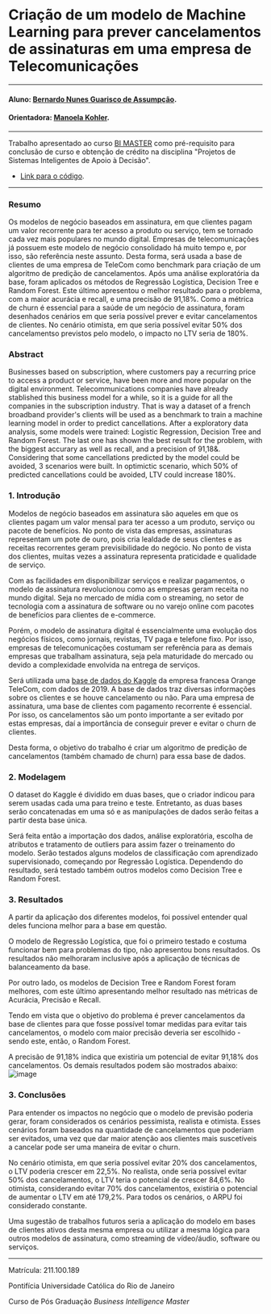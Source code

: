 # Criação de um modelo de Machine Learning para prever cancelamentos de assinaturas em uma empresa de Telecomunicações

---

#### Aluno: [Bernardo Nunes Guarisco de Assumpção](https://github.com/guariscobe).
#### Orientadora: [Manoela Kohler](https://github.com/manoelakohler).

---

Trabalho apresentado ao curso [BI MASTER](https://ica.puc-rio.ai/bi-master) como pré-requisito para conclusão de curso e obtenção de crédito na disciplina "Projetos de Sistemas Inteligentes de Apoio à Decisão".

- [Link para o código]([https://github.com/link_do_repositorio](https://github.com/guariscobe/TelecomChurn/blob/main/Cria%C3%A7%C3%A3o_de_um_modelo_de_Machine_Learning_para_prever_cancelamentos_de_assinaturas_em_uma_empresa_de_Telecomunica%C3%A7%C3%B5es.ipynb)).

---

### Resumo

Os modelos de negócio baseados em assinatura, em que clientes pagam um valor recorrente para ter acesso a produto ou serviço, tem se tornado cada vez mais populares no mundo digital. Empresas de telecomunicações já possuem este modelo de negócio consolidado há muito tempo e, por isso, são referência neste assunto. Desta forma, será usada a base de clientes de uma empresa de TeleCom como benchmark para criação de um algoritmo de predição de cancelamentos. Após uma análise exploratória da base, foram aplicados os métodos de Regressão Logística, Decision Tree e Random Forest. Este último apresentou o melhor resultado para o problema, com a maior acurácia e recall, e uma precisão de 91,18%. Como a métrica de churn é essencial para a saúde de um negócio de assinatura, foram desenhados cenários em que seria possível prever e evitar cancelamentos de clientes. No cenário otimista, em que seria possível evitar 50% dos cancelamentso previstos pelo modelo, o impacto no LTV seria de 180%.

### Abstract
Businesses based on subscription, where customers pay a recurring price to access a product or service, have been more and more popular on the digital environment. Telecommunications companies have already stablished this business model for a while, so it is a guide for all the companies in the subscription industry. That is way a dataset of a french broadband provider's clients will be used as a benchmark to train a machine learning model in order to predict cancellations. After a exploratory data analysis, some models were trained: Logistic Regression, Decision Tree and Random Forest. The last one has shown the best result for the problem, with the biggest accurary as well as recall, and a precision of 91,18&. Considering that some cancellations predicted by the model could be avoided, 3 scenarios were built. In optimictic scenario, which 50% of predicted cancellations could be avoided, LTV could increase 180%. 

### 1. Introdução

Modelos de negócio baseados em assinatura são aqueles em que os clientes pagam um valor mensal para ter acesso a um produto, serviço ou pacote de benefícios. No ponto de vista das empresas, assinaturas representam um pote de ouro, pois cria lealdade de seus clientes e as receitas recorrentes geram previsibilidade do negócio. No ponto de vista dos clientes, muitas vezes a assinatura representa praticidade e qualidade de serviço.

Com as facilidades em disponibilizar serviços e realizar pagamentos, o modelo de assinatura revolucionou como as empresas geram receita no mundo digital. Seja no mercado de mídia com o streaming, no setor de tecnologia com a assinatura de software ou no varejo online com pacotes de benefícios para clientes de e-commerce.

Porém, o modelo de assinatura digital é essencialmente uma evolução dos negócios físicos, como jornais, revistas, TV paga e telefone fixo. Por isso, empresas de telecomunicações costumam ser referência para as demais empresas que trabalham assinatura, seja pela maturidade do mercado ou devido a complexidade envolvida na entrega de serviços.

Será utilizada uma [base de dados do Kaggle](https://www.kaggle.com/datasets/mnassrib/telecom-churn-datasets) da empresa francesa Orange TeleCom, com dados de 2019. A base de dados traz diversas informações sobre os clientes e se houve cancelamento ou não. Para uma empresa de assinatura, uma base de clientes com pagamento recorrente é essencial. Por isso, os cancelamentos são um ponto importante a ser evitado por estas empresas, daí a importância de conseguir prever e evitar o churn de clientes.

Desta forma, o objetivo do trabalho é criar um algoritmo de predição de cancelamentos (também chamado de churn) para essa base de dados.

### 2. Modelagem

O dataset do Kaggle é dividido em duas bases, que o criador indicou para serem usadas cada uma para treino e teste. Entretanto, as duas bases serão concatenadas em uma só e as manipulações de dados serão feitas a partir desta base única.

Será feita então a importação dos dados, análise exploratória, escolha de atributos e tratamento de outliers para assim fazer o treinamento do modelo. Serão testados alguns modelos de classificação com aprendizado supervisionado, começando por Regressão Logística. Dependendo do resultado, será testado também outros modelos como Decision Tree e Random Forest.

### 3. Resultados

A partir da aplicação dos diferentes modelos, foi possível entender qual deles funciona melhor para a base em questão.

O modelo de Regressão Logística, que foi o primeiro testado e costuma funcionar bem para problemas do tipo, não apresentou bons resultados. Os resultados não melhoraram inclusive após a aplicação de técnicas de balanceamento da base.

Por outro lado, os modelos de Decision Tree e Random Forest foram melhores, com este último apresentando melhor resultado nas métricas de Acurácia, Precisão e Recall.

Tendo em vista que o objetivo do problema é prever cancelamentos da base de clientes para que fosse possível tomar medidas para evitar tais cancelamentos, o modelo com maior precisão deveria ser escolhido - sendo este, então, o Random Forest.

A precisão de 91,18% indica que existiria um potencial de evitar 91,18% dos cancelamentos. Os demais resultados podem são mostrados abaixo:
![image](https://user-images.githubusercontent.com/74143810/208733688-096b1155-664e-4100-aa25-1832fa4cb696.png)


### 3. Conclusões

Para entender os impactos no negócio que o modelo de previsão poderia gerar, foram considerados os cenários pessimista, realista e otimista. Esses cenários foram baseados na quantidade de cancelamentos que poderiam ser evitados, uma vez que dar maior atenção aos clientes mais suscetíveis a cancelar pode ser uma maneira de evitar o churn.

No cenário otimista, em que seria possível evitar 20% dos cancelamentos, o LTV poderia crescer em 22,5%. No realista, onde seria possível evitar 50% dos cancelamentos, o LTV teria o potencial de crescer 84,6%. No otimista, considerando evitar 70% dos cancelamentos, existiria o potencial de aumentar o LTV em até 179,2%. Para todos os cenários, o ARPU foi considerado constante.

Uma sugestão de trabalhos futuros seria a aplicação do modelo em bases de clientes ativos desta mesma empresa ou utilizar a mesma lógica para outros modelos de assinatura, como streaming de vídeo/áudio, software ou serviços.

---

Matrícula: 211.100.189

Pontifícia Universidade Católica do Rio de Janeiro

Curso de Pós Graduação *Business Intelligence Master*
